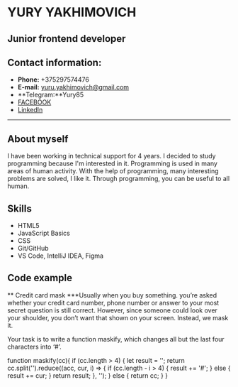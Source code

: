 # YURY YAKHIMOVICH  

## Junior frontend developer

## Contact information:
* **Phone:** +375297574476
* **E-mail:** yuru.yakhimovich@gmail.com  
* **Telegram:**Yury85 
* [FACEBOOK]( https://www.facebook.com/login/?privacy_mutation_token=eyJ0eXBlIjowLCJjcmVhdGlvbl90aW1lIjoxNjcwNjU2OTg0LCJjYWxsc2l0ZV9pZCI6MjY5NTQ4NDUzMDcyMDk1MX0%3D "FACEBOOK")
* [LinkedIn]( https://www.linkedin.com/feed/ "LinkedIn")
***
## About myself
I have been working in technical support for 4 years. I decided to study programming because I'm interested in it. Programming is used in many areas of human activity. With the help of programming, many interesting problems are solved, I like it. Through programming, you can be useful to all human.

## Skills 
* HTML5
* JavaScript Basics
* CSS
* Git/GitHub
* VS Code, IntelliJ IDEA, Figma

## Code example 
** Credit card mask ***Usually when you buy something. you’re asked whether your credit card number, phone number or answer to your most secret question is still correct. However, since someone could look over your shoulder, you don’t want that shown on your screen. Instead, we mask it.

Your task is to write a function maskify, which changes all but the last four characters into ‘#’.
>
function maskify(cc){
  if (cc.length > 4) {
    let result = '';
    return cc.split('').reduce((acc, cur, i) => {
      if (cc.length - i > 4) {
        result += '#';
      } else {
        result += cur;
      }
      return result;
    }, '');
  } else {
    return cc;
  }
}
>